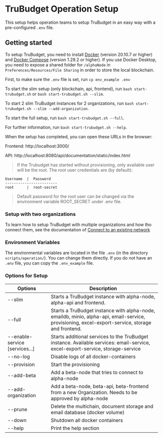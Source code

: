 # TruBudget Operation Setup

This setup helps operation teams to setup TruBudget in an easy way with a pre-configured `.env` file.

## Getting started

To setup TruBudget, you need to install [Docker](https://www.docker.com/community-edition#/download) (version 20.10.7 or higher) and [Docker Compose](https://docs.docker.com/compose/install/) (version 1.29.2 or higher). If you use Docker Desktop, you need to expose a shared folder for `/alphaNode` in `Preferences/Resources/File Sharing` in order to store the local blockchain.

First, to make sure the `.env` file is set, run `cp env_example .env`

To start the slim setup (only blockchain, api, frontend), run `bash start-trubudget.sh` or `bash start-trubudget.sh --slim`.

To start 2 slim TruBudget instances for 2 organizations, run `bash start-trubudget.sh --slim --add-organization`.

To start the full setup, run `bash start-trubudget.sh --full`.

For further information, run `bash start-trubudget.sh --help`.

When the setup has completed, you can open these URLs in the browser:

Frontend: http://localhost:3000/

API: http://localhost:8080/api/documentation/static/index.html

> If the Trubudget has started without provisioning, only available user will be the root. The root user credentials are (by default):

```
Username  |  Password
------------------------
root      |  root-secret
```

> Default password for the root user can be changed via the environment variable ROOT_SECRET under .env file.

### Setup with two organizations

To learn how to setup TruBudget with multiple organizations and how tho connect them, see the documentation of [Connect to an existing network](../../docs/operation-administration/installation/connect-to-an-existing-network/docker.md)

### Environment Variables

The environmental variables are located in the file `.env` (in the directory `scripts/operation/`). You can change them directly. If you do not have an `.env` file, you can copy the `.env_example` file.

### Options for Setup

| Options                        | Description                                                                                                                                      |
| ------------------------------ | ------------------------------------------------------------------------------------------------------------------------------------------------ |
| --slim                         | Starts a TruBudget instance with alpha-node, alpha-api and frontend.                                                               |
| --full                         | Starts a TruBudget instance with alpha-node, emaildb, minio, alpha-api, email-service, provisioning, excel-export-service, storage and frontend. |
| --enable-service [services...] | Starts additional services to the TruBudget instance. Available services: email-service, excel-export-service, storage-service                   |
| --no-log                       | Disable logs of all docker-containers                                                                                                            |
| --provision                    | Start the provisioning                                                                                                                           |
| --add-beta                     | Add a beta-node that tries to connect to alpha-node                                                                                              |
| --add-organization             | Add a beta-node, beta-api, beta-frontend from a new Organization. Needs to be approved by alpha-node                                             |
| --prune                        | Delete the multichain, document storage and email database (docker volume)                                                                       |
| --down                         | Shutdown all docker containers                                                                                                                   |
| --help                         | Print the help section                                                                                                                           |
